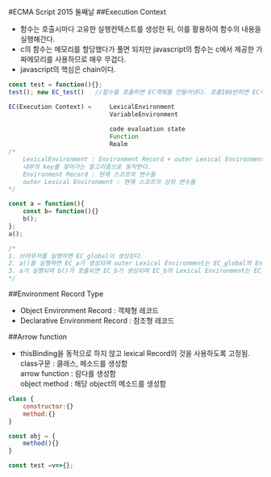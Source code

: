 #ECMA Script 2015 둘째날
##Execution Context
- 함수는 호출시마다 고유한 실행컨텍스트를 생성한 뒤, 이를 활용하여 함수의 내용을 실행해간다.
- c의 함수는 메모리를 할당했다가 풀면 되지만 javascript의 함수는 c에서 제공한 가짜메모리를 사용하므로 매우 무겁다.
- javascript의 핵심은 chain이다.

```javascript
const test = function(){};
test(); new EC_test()	//함수를 호출하면 EC객체를 만들어낸다. 호출100번하면 EC객체는 100개만들어진다.

EC(Execution Context) =		LexicalEnvironment
							VariableEnvironment 
								
							code evaluation state
							Function
							Realm
/*	
	LexicalEnvironment : Environment Record + outer Lexical Environment + Generator
	내부의 key를 찾아가는 알고리즘으로 동작한다. 
	Environment Record : 현재 스코프의 변수들
	outer Lexical Environment : 현재 스코프의 상위 변수들
*/

const a = function(){
	const b= function(){}
	b();
};
a();

/*
1. 브라우저를 실행하면 EC_global이 생성된다.
2. a()를 실행하면 EC_a가 생성되며 outer Lexical Environment는 EC_global의 Environment Record를 바라보고있다.
3. a가 실행되며 b()가 호출되면 EC_b가 생성되며 EC_b의 Lexical Environment는 EC_a의 Environment Record를 바라봄.
*/
```

##Environment Record Type
- Object Environment Record : 객체형 레코드
- Declarative Environment Record : 참조형 레코드

##Arrow function
- thisBinding을 동적으로 하지 않고 lexical Record의 것을 사용하도록 고정됨.  
class구문 : 클래스, 메소드를 생성함  
arrow function : 람다를 생성함  
object method : 해당 object의 메소드를 생성함  

```javascript
class {
	constructor:{}
	method:{}
}

const obj = {
	method(){}
}

const test =v=>{};
```
